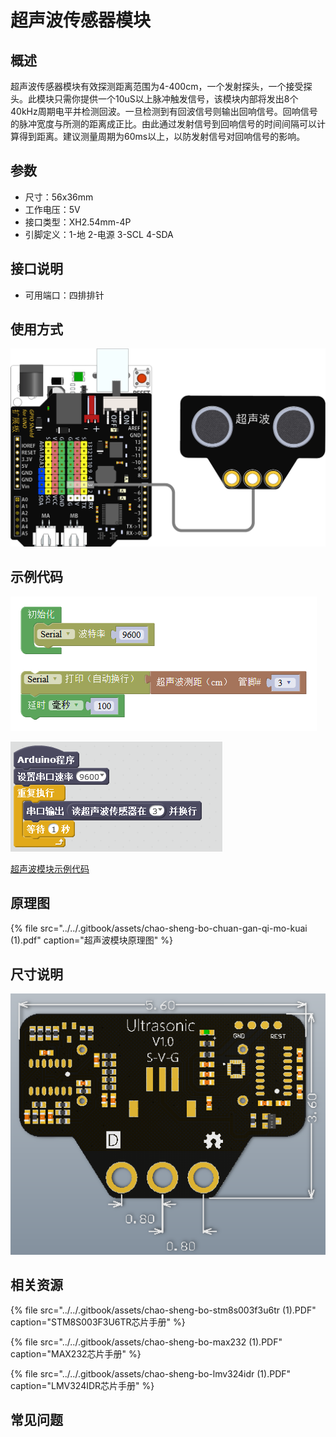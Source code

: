# 超声波传感器模块

## 概述

超声波传感器模块有效探测距离范围为4-400cm，一个发射探头，一个接受探头。此模块只需你提供一个10uS以上脉冲触发信号，该模块内部将发出8个40kHz周期电平并检测回波。一旦检测到有回波信号则输出回响信号。回响信号的脉冲宽度与所测的距离成正比。由此通过发射信号到回响信号的时间间隔可以计算得到距离。建议测量周期为60ms以上，以防发射信号对回响信号的影响。

## 参数

* 尺寸：56x36mm
* 工作电压：5V
* 接口类型：XH2.54mm-4P
* 引脚定义：1-地 2-电源 3-SCL 4-SDA

## 接口说明

* 可用端口：四排排针

## 使用方式

![](../../.gitbook/assets/arduino-16.png)

## 示例代码

![](../../.gitbook/assets/arduino-72.png)

![](../../.gitbook/assets/arduino-43.png)

[超声波模块示例代码](http://www.haohaodada.com/show.php?id=956445)

## 原理图

{% file src="../../.gitbook/assets/chao-sheng-bo-chuan-gan-qi-mo-kuai \(1\).pdf" caption="超声波模块原理图" %}

## 尺寸说明

![](../../.gitbook/assets/arduino-36.png)

## 相关资源

{% file src="../../.gitbook/assets/chao-sheng-bo-stm8s003f3u6tr \(1\).PDF" caption="STM8S003F3U6TR芯片手册" %}

{% file src="../../.gitbook/assets/chao-sheng-bo-max232 \(1\).PDF" caption="MAX232芯片手册" %}

{% file src="../../.gitbook/assets/chao-sheng-bo-lmv324idr \(1\).PDF" caption="LMV324IDR芯片手册" %}

## 常见问题


